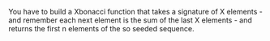 You have to build a Xbonacci function that takes a signature of X elements - and remember each next element is the sum of the last X elements - and returns the first n elements of the so seeded sequence.